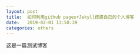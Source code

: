 ```yaml
---
layout: post
title:  如何利用github pages+Jekyll搭建自己的个人博客
date:   2019-02-01 13:50:39
categories: others
---
```


这是一篇测试博客

